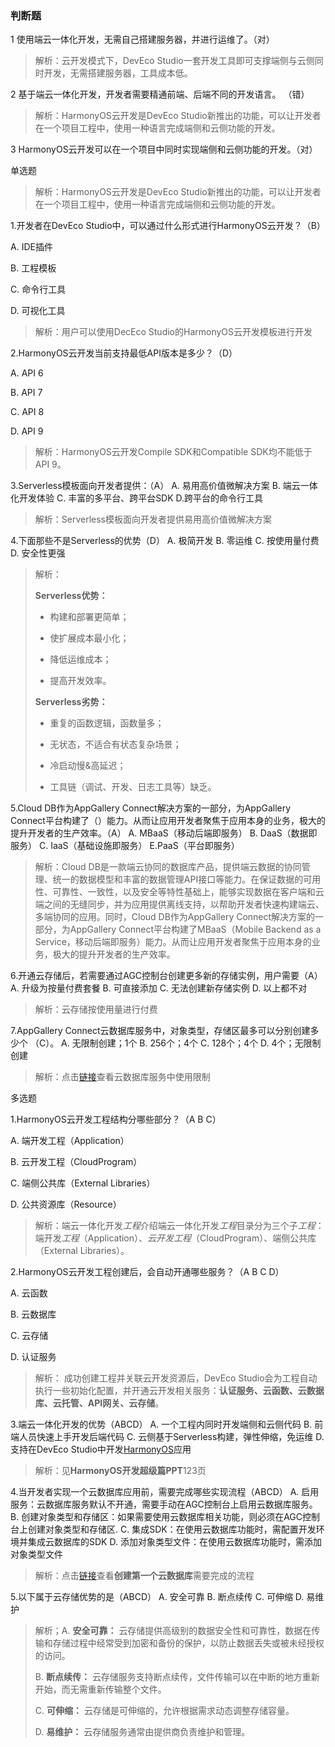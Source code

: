 ### 判断题

1 使用端云一体化开发，无需自己搭建服务器，并进行运维了。（对）

> 解析：云开发模式下，DevEco Studio一套开发工具即可支撑端侧与云侧同时开发，无需搭建服务器，工具成本低。

2 基于端云一体化开发，开发者需要精通前端、后端不同的开发语言。 （错）

> 解析：HarmonyOS云开发是DevEco Studio新推出的功能，可以让开发者在一个项目工程中，使用一种语言完成端侧和云侧功能的开发。

3 HarmonyOS云开发可以在一个项目中同时实现端侧和云侧功能的开发。（对）

单选题

> 解析：HarmonyOS云开发是DevEco Studio新推出的功能，可以让开发者在一个项目工程中，使用一种语言完成端侧和云侧功能的开发。

1.开发者在DevEco Studio中，可以通过什么形式进行HarmonyOS云开发？（B）

A. IDE插件

B. 工程模板

C. 命令行工具

D. 可视化工具

> 解析：用户可以使用DecEco Studio的HarmonyOS云开发模板进行开发

2.HarmonyOS云开发当前支持最低API版本是多少？（D）

A. API 6

B. API 7

C. API 8

D. API 9

> 解析：HarmonyOS云开发Compile SDK和Compatible SDK均不能低于API 9。

3.Serverless模板面向开发者提供：（A）
A. 易用高价值微解决方案
B. 端云一体化开发体验
C. 丰富的多平台、跨平台SDK
D.跨平台的命令行工具

> 解析：Serverless模板面向开发者提供易用高价值微解决方案

4.下面那些不是Serverless的优势（D）
A. 极简开发
B. 零运维
C. 按使用量付费
D. 安全性更强

> 解析：
>
> **Serverless优势：**
>
> - 构建和部署更简单；
>
> - 使扩展成本最小化；
>
> - 降低运维成本；
>
> - 提高开发效率。
>
> **Serverless劣势：**
>
> - 重复的函数逻辑，函数量多；
>
> - 无状态，不适合有状态复杂场景；
>
> - 冷启动慢&高延迟；
>
> - 工具链（调试、开发、日志工具等）缺乏。

5.Cloud DB作为AppGallery Connect解决方案的一部分，为AppGallery Connect平台构建了（）能力。从而让应用开发者聚焦于应用本身的业务，极大的提升开发者的生产效率。（A）
A. MBaaS（移动后端即服务）
B. DaaS（数据即服务）
C. IaaS（基础设施即服务）
E.PaaS（平台即服务）

> 解析：Cloud DB是一款端云协同的数据库产品，提供端云数据的协同管理、统一的数据模型和丰富的数据管理API接口等能力。在保证数据的可用性、可靠性、一致性，以及安全等特性基础上，能够实现数据在客户端和云端之间的无缝同步，并为应用提供离线支持，以帮助开发者快速构建端云、多端协同的应用。同时，Cloud DB作为AppGallery Connect解决方案的一部分，为AppGallery Connect平台构建了MBaaS（Mobile Backend as a Service，移动后端即服务）能力。从而让应用开发者聚焦于应用本身的业务，极大的提升开发者的生产效率。

6.开通云存储后，若需要通过AGC控制台创建更多新的存储实例，用户需要（A）
A. 升级为按量付费套餐
B. 可直接添加
C. 无法创建新存储实例
D. 以上都不对

> 解析：云存储按使用量进行付费

7.AppGallery Connect云数据库服务中，对象类型，存储区最多可以分别创建多少个 （C）。
A. 无限制创建；1个
B. 256个；4个
C. 128个；4个
D. 4个；无限制创建

> 解析：点击[链接](https://developer.huawei.com/consumer/cn/doc/AppGallery-connect-Guides/agc-clouddb-restrictions-0000001127557973#section626174612444)查看云数据库服务中使用限制

多选题

1.HarmonyOS云开发工程结构分哪些部分？（A B C）

A. 端开发工程（Application）

B. 云开发工程（CloudProgram）

C. 端侧公共库（External Libraries）

D. 公共资源库（Resource）

> 解析：端云一体化开发*工程*介绍端云一体化开发*工程*目录分为三个子*工程*：端开发*工程*（Application）、*云开发工程*（CloudProgram）、端侧公共库（External Libraries）。

2.HarmonyOS云开发工程创建后，会自动开通哪些服务？（A B C D）

A. 云函数

B. 云数据库

C. 云存储

D. 认证服务

> 解析： 成功创建工程并关联云开发资源后，DevEco Studio会为工程自动执行一些初始化配置，并开通云开发相关服务：**认证服务、云函数、云数据库、云托管、API网关、云存储**。

3.端云一体化开发的优势（ABCD）
A. 一个工程内同时开发端侧和云侧代码
B. 前端人员快速上手开发后端代码
C. 云侧基于Serverless构建，弹性伸缩，免运维
D. 支持在DevEco Studio中开发[HarmonyOS](https://so.csdn.net/so/search?q=HarmonyOS&spm=1001.2101.3001.7020)应用

> 解析：见**HarmonyOS开发超级篇PPT**123页

4.当开发者实现一个云数据库应用前，需要完成哪些实现流程（ABCD）
A. 启用服务：云数据库服务默认不开通，需要手动在AGC控制台上启用云数据库服务。
B. 创建对象类型和存储区：如果需要使用云数据库相关功能，则必须在AGC控制台上创建对象类型和存储区.
C. 集成SDK：在使用云数据库功能时，需配置开发环境并集成云数据库的SDK
D. 添加对象类型文件：在使用云数据库功能时，需添加对象类型文件

>  解析：点击[链接](https://developer.huawei.com/consumer/cn/doc/AppGallery-connect-Guides/agc-clouddb-createfirstclouddb-0000001569588629)查看**创建第一个云数据库**需要完成的流程

5.以下属于云存储优势的是（ABCD）
A. 安全可靠
B. 断点续传
C. 可伸缩
D. 易维护

> 解析；A. **安全可靠：** 云存储提供高级别的数据安全性和可靠性，数据在传输和存储过程中经常受到加密和备份的保护，以防止数据丢失或被未经授权的访问。
>
> B. **断点续传：** 云存储服务支持断点续传，文件传输可以在中断的地方重新开始，而无需重新传输整个文件。
>
> C. **可伸缩：** 云存储是可伸缩的，允许根据需求动态调整存储容量。
>
> D. **易维护：** 云存储服务通常由提供商负责维护和管理。